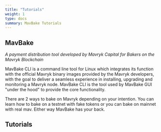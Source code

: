 ```yaml
---
title: "Tutorials"
weight: 1
type: docs
summary: MavBake Tutorials
---
```

**MavBake**
---
*A payment distribution tool
developed by Mavryk Capital for Bakers on the Mavryk Blockchain*

MavBake CLI is a command line tool for Linux which integrates its function with the official Mavryk binary images provided by the Mavryk developers, with the goal to deliver a seamless experience in installing, upgrading and monitoring a Mavryk node. MavBake CLI is the tool used by MavBake GUI "under the hood" to provide the core functionality.

There are 2 ways to bake on Mavryk depending on your intention. You can learn how to bake on a testnet with fake tokens or you can bake on mainnet with real mav. Either way MavBake has your back.

## Tutorials